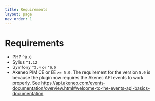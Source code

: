 ```yaml
---
title: Requirements
layout: page
nav_order: 1
---
```


# Requirements

* PHP `^8.0`
* Sylius `^1.12`
* Symfony `^5.4` or `^6.0`
* Akeneo PIM CE or EE `>= 5.0`.
  The requirement for the version `5.0` is because the plugin now requires the Akeneo API events to work properly.
  See https://api.akeneo.com/events-documentation/overview.html#welcome-to-the-events-api-basics-documentation
